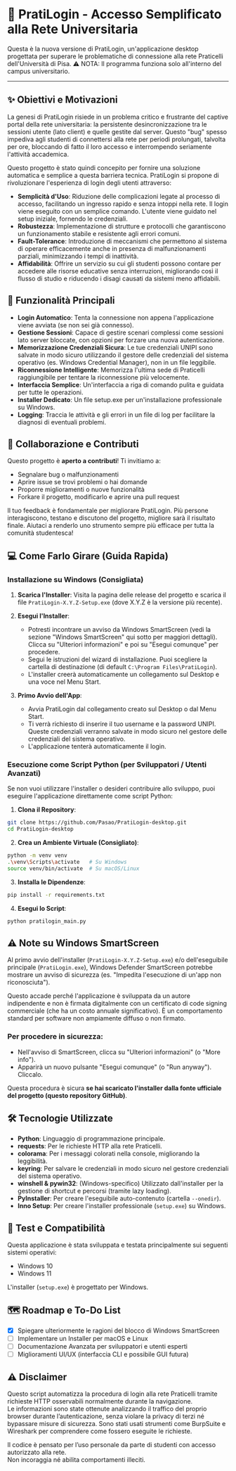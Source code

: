 # 🚀 PratiLogin - Accesso Semplificato alla Rete Universitaria

Questa è la nuova versione di PratiLogin, un'applicazione desktop progettata per superare le problematiche di connessione alla rete Praticelli dell'Università di Pisa.
⚠️ NOTA: Il programma funziona solo all'interno del campus universitario.

---

## ✨ Obiettivi e Motivazioni

La genesi di PratiLogin risiede in un problema critico e frustrante del captive portal della rete universitaria: la persistente desincronizzazione tra le sessioni utente (lato client) e quelle gestite dal server. Questo "bug" spesso impediva agli studenti di connettersi alla rete per periodi prolungati, talvolta per ore, bloccando di fatto il loro accesso e interrompendo seriamente l'attività accademica.

Questo progetto è stato quindi concepito per fornire una soluzione automatica e semplice a questa barriera tecnica. PratiLogin si propone di rivoluzionare l'esperienza di login degli utenti attraverso:

* **Semplicità d'Uso**: Riduzione delle complicazioni legate al processo di accesso, facilitando un ingresso rapido e senza intoppi nella rete. Il login viene eseguito con un semplice comando. L'utente viene guidato nel setup iniziale, fornendo le credenziali.
* **Robustezza**: Implementazione di strutture e protocolli che garantiscono un funzionamento stabile e resistente agli errori comuni.
* **Fault-Tolerance**: Introduzione di meccanismi che permettono al sistema di operare efficacemente anche in presenza di malfunzionamenti parziali, minimizzando i tempi di inattività.
* **Affidabilità**: Offrire un servizio su cui gli studenti possono contare per accedere alle risorse educative senza interruzioni, migliorando così il flusso di studio e riducendo i disagi causati da sistemi meno affidabili.

## 🌟 Funzionalità Principali

* **Login Automatico**: Tenta la connessione non appena l'applicazione viene avviata (se non sei già connesso).
* **Gestione Sessioni**: Capace di gestire scenari complessi come sessioni lato server bloccate, con opzioni per forzare una nuova autenticazione.
* **Memorizzazione Credenziali Sicura**: Le tue credenziali UNIPI sono salvate in modo sicuro utilizzando il gestore delle credenziali del sistema operativo (es. Windows Credential Manager), non in un file leggibile.
* **Riconnessione Intelligente**: Memorizza l'ultima sede di Praticelli raggiungibile per tentare la riconnessione più velocemente.
* **Interfaccia Semplice**: Un'interfaccia a riga di comando pulita e guidata per tutte le operazioni.
* **Installer Dedicato**: Un file setup.exe per un'installazione professionale su Windows.
* **Logging**: Traccia le attività e gli errori in un file di log per facilitare la diagnosi di eventuali problemi.

## 🤝 Collaborazione e Contributi

Questo progetto è **aperto a contributi**! Ti invitiamo a:

* Segnalare bug o malfunzionamenti
* Aprire issue se trovi problemi o hai domande
* Proporre miglioramenti o nuove funzionalità
* Forkare il progetto, modificarlo e aprire una pull request

Il tuo feedback è fondamentale per migliorare PratiLogin. Più persone interagiscono, testano e discutono del progetto, migliore sarà il risultato finale. Aiutaci a renderlo uno strumento sempre più efficace per tutta la comunità studentesca!

## 💻 Come Farlo Girare (Guida Rapida)

### Installazione su Windows (Consigliata)

1. **Scarica l'Installer**: Visita la pagina delle release del progetto e scarica il file `PratiLogin-X.Y.Z-Setup.exe` (dove X.Y.Z è la versione più recente).
2. **Esegui l'Installer**:

   * Potresti incontrare un avviso da Windows SmartScreen (vedi la sezione "Windows SmartScreen" qui sotto per maggiori dettagli). Clicca su "Ulteriori informazioni" e poi su "Esegui comunque" per procedere.
   * Segui le istruzioni del wizard di installazione. Puoi scegliere la cartella di destinazione (di default `C:\Program Files\PratiLogin`).
   * L'installer creerà automaticamente un collegamento sul Desktop e una voce nel Menu Start.
3. **Primo Avvio dell'App**:

   * Avvia PratiLogin dal collegamento creato sul Desktop o dal Menu Start.
   * Ti verrà richiesto di inserire il tuo username e la password UNIPI. Queste credenziali verranno salvate in modo sicuro nel gestore delle credenziali del sistema operativo.
   * L'applicazione tenterà automaticamente il login.

### Esecuzione come Script Python (per Sviluppatori / Utenti Avanzati)

Se non vuoi utilizzare l'installer o desideri contribuire allo sviluppo, puoi eseguire l'applicazione direttamente come script Python:

1. **Clona il Repository**:

```bash
git clone https://github.com/Pasao/PratiLogin-desktop.git
cd PratiLogin-desktop
```

2. **Crea un Ambiente Virtuale (Consigliato)**:

```bash
python -m venv venv
.\venv\Scripts\activate   # Su Windows
source venv/bin/activate  # Su macOS/Linux
```

3. **Installa le Dipendenze**:

```bash
pip install -r requirements.txt
```

4. **Esegui lo Script**:

```bash
python pratilogin_main.py
```

## ⚠️ Note su Windows SmartScreen

Al primo avvio dell'installer (`PratiLogin-X.Y.Z-Setup.exe`) e/o dell'eseguibile principale (`PratiLogin.exe`), Windows Defender SmartScreen potrebbe mostrare un avviso di sicurezza (es. "Impedita l'esecuzione di un'app non riconosciuta").

Questo accade perché l'applicazione è sviluppata da un autore indipendente e non è firmata digitalmente con un certificato di code signing commerciale (che ha un costo annuale significativo). È un comportamento standard per software non ampiamente diffuso o non firmato.

### Per procedere in sicurezza:

* Nell'avviso di SmartScreen, clicca su "Ulteriori informazioni" (o "More info").
* Apparirà un nuovo pulsante "Esegui comunque" (o "Run anyway"). Cliccalo.

Questa procedura è sicura **se hai scaricato l'installer dalla fonte ufficiale del progetto (questo repository GitHub)**.

## 🛠️ Tecnologie Utilizzate

* **Python**: Linguaggio di programmazione principale.
* **requests**: Per le richieste HTTP alla rete Praticelli.
* **colorama**: Per i messaggi colorati nella console, migliorando la leggibilità.
* **keyring**: Per salvare le credenziali in modo sicuro nel gestore credenziali del sistema operativo.
* **winshell & pywin32**: (Windows-specifico) Utilizzato dall'installer per la gestione di shortcut e percorsi (tramite lazy loading).
* **PyInstaller**: Per creare l'eseguibile auto-contenuto (cartella `--onedir`).
* **Inno Setup**: Per creare l'installer professionale (`setup.exe`) su Windows.

## 🧪 Test e Compatibilità

Questa applicazione è stata sviluppata e testata principalmente sui seguenti sistemi operativi:

* Windows 10
* Windows 11

L'installer (`setup.exe`) è progettato per Windows.

## 🗺️ Roadmap e To-Do List

* [x] Spiegare ulteriormente le ragioni del blocco di Windows SmartScreen
* [ ] Implementare un Installer per macOS e Linux
* [ ] Documentazione Avanzata per sviluppatori e utenti esperti
* [ ] Miglioramenti UI/UX (interfaccia CLI e possibile GUI futura)

## ⚠️ Disclaimer

Questo script automatizza la procedura di login alla rete Praticelli tramite richieste HTTP osservabili normalmente durante la navigazione.  
Le informazioni sono state ottenute analizzando il traffico del proprio browser durante l’autenticazione, senza violare la privacy di terzi né bypassare misure di sicurezza.
Sono stati usati strumenti come BurpSuite e Wireshark per comprendere come fossero eseguite le richieste.

Il codice è pensato per l’uso personale da parte di studenti con accesso autorizzato alla rete.  
Non incoraggia né abilita comportamenti illeciti.
